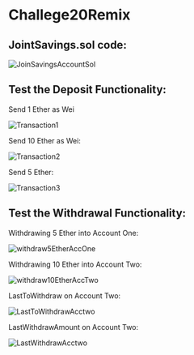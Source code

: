 # Challege20Remix

## JointSavings.sol code:

![JoinSavingsAccountSol](https://github.com/CasitaApp/Challege20Remix/assets/39076992/be1c344b-ce34-46e4-8544-9f766b0ea4ef)


## Test the Deposit Functionality:

Send 1 Ether as Wei

![Transaction1](https://github.com/CasitaApp/Challege20Remix/assets/39076992/dabb88d1-e4c9-4c0c-8251-9a26bc7bee91)

Send 10 Ether as Wei:

![Transaction2](https://github.com/CasitaApp/Challege20Remix/assets/39076992/b30ca389-5177-4341-8c09-9492c2d2fe1d)

Send 5 Ether:

![Transaction3](https://github.com/CasitaApp/Challege20Remix/assets/39076992/1c684914-3898-4acb-bc95-5f0b8e1e50ef)

## Test the Withdrawal Functionality:

Withdrawing 5 Ether into Account One:

![withdraw5EtherAccOne](https://github.com/CasitaApp/Challege20Remix/assets/39076992/f9abfe38-0b99-4170-a77d-4120ef2c44c5)

Withdrawing 10 Ether into Account Two:

![withdraw10EtherAccTwo](https://github.com/CasitaApp/Challege20Remix/assets/39076992/ebbd363b-75ff-4df5-9923-a04b36a3ec05)

LastToWithdraw on Account Two:

![LastToWithdrawAcctwo](https://github.com/CasitaApp/Challege20Remix/assets/39076992/38fb0a5f-0bd8-4e4b-a52f-599ec278f8dd)

LastWithdrawAmount on Account Two:

![LastWithdrawAcctwo](https://github.com/CasitaApp/Challege20Remix/assets/39076992/7e17ce2d-83aa-46e0-baff-c6e84154a5c1)

